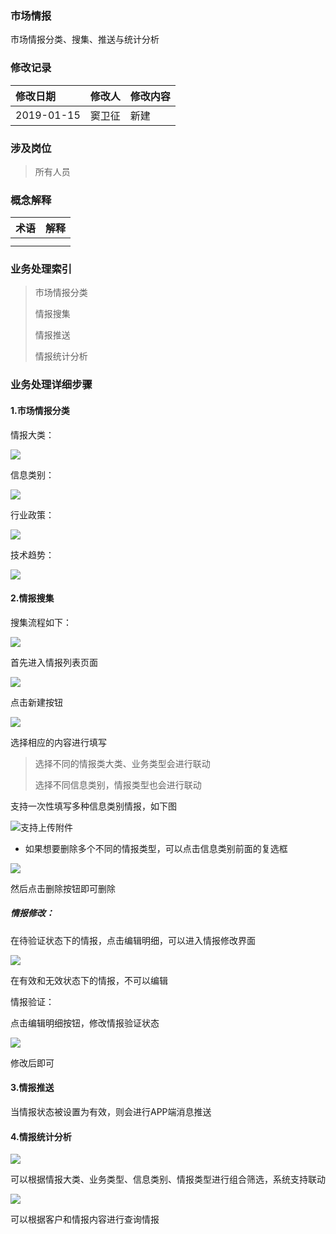 ### 市场情报

市场情报分类、搜集、推送与统计分析

### 修改记录

| 修改日期 | 修改人 | 修改内容 |
| :--- | :--- | :--- |
| 2019-01-15 | 窦卫征 | 新建 |

### 涉及岗位

> 所有人员

### 概念解释

| 术语 | 解释 |
| :--- | :--- |
|  |  |
|  |  |

### 业务处理索引

> 市场情报分类
>
> 情报搜集
>
> 情报推送
>
> 情报统计分析

### 业务处理详细步骤

#### 1.市场情报分类

情报大类：

![](/assets/scqbfl102911.png)

信息类别：

![](/assets/import182881.png)

行业政策：

![](/assets/hyzc1122.png)

技术趋势：

![](/assets/jsqs1222.png)



#### 2.情报搜集

搜集流程如下：

![](/assets/qbsjlc1128.png)

首先进入情报列表页面

![](/assets/import120199.png)

点击新建按钮

![](/assets/importqqbxj1022.png)

选择相应的内容进行填写

> 选择不同的情报类大类、业务类型会进行联动
>
> 选择不同信息类别，情报类型也会进行联动

支持一次性填写多种信息类别情报，如下图

![](/assets/xxxlbqbtx1029.png)支持上传附件

* 如果想要删除多个不同的情报类型，可以点击信息类别前面的复选框

![](/assets/qblxfxk1022.png)

然后点击删除按钮即可删除

##### 情报修改：

在待验证状态下的情报，点击编辑明细，可以进入情报修改界面

![](/assets/ztdyz10291.png)

在有效和无效状态下的情报，不可以编辑

情报验证：

点击编辑明细按钮，修改情报验证状态

![](/assets/importqbyz20011.png)

修改后即可

#### 3.情报推送

当情报状态被设置为有效，则会进行APP端消息推送



#### 4.情报统计分析

![](/assets/qbtjfx1159.png)

可以根据情报大类、业务类型、信息类别、情报类型进行组合筛选，系统支持联动

![](/assets/qbdaquanld1028181.png)

可以根据客户和情报内容进行查询情报



